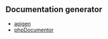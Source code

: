 ## Documentation generator

* [apigen](http://apigen.org/)
* [phpDocumentor](http://www.phpdoc.org/)

